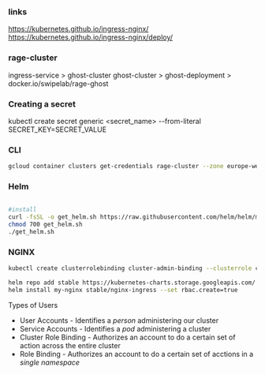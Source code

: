 ### links
https://kubernetes.github.io/ingress-nginx/
https://kubernetes.github.io/ingress-nginx/deploy/

### rage-cluster

ingress-service > ghost-cluster
ghost-cluster > ghost-deployment > docker.io/swipelab/rage-ghost

### Creating a secret
kubectl create secret generic <secret_name> --from-literal SECRET_KEY=SECRET_VALUE

### CLI

```sh
gcloud container clusters get-credentials rage-cluster --zone europe-west2-a --project co-swipelab-rage
```

### Helm
```sh

#install
curl -fsSL -o get_helm.sh https://raw.githubusercontent.com/helm/helm/master/scripts/get-helm-3
chmod 700 get_helm.sh
./get_helm.sh
```

### NGINX
```sh
kubectl create clusterrolebinding cluster-admin-binding --clusterrole cluster-admin --user $(gcloud config get-value account)

helm repo add stable https://kubernetes-charts.storage.googleapis.com/
helm install my-nginx stable/nginx-ingress --set rbac.create=true
```


Types of Users
  - User Accounts - Identifies a *person* administering our cluster
  - Service Accounts - Identifies a *pod* administering a cluster
  - Cluster Role Binding - Authorizes an account to do a certain set of action across the entire cluster
  - Role Binding - Authorizes an account to do a certain set of acctions in a *single namespace*

